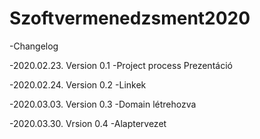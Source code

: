 # Szoftvermenedzsment2020

-Changelog 
  
  -2020.02.23. Version 0.1
   -Project process Prezentáció
  
  -2020.02.24. Version 0.2
   -Linkek

  -2020.03.03. Version 0.3
   -Domain létrehozva

  -2020.03.30. Vrsion 0.4
   -Alaptervezet
